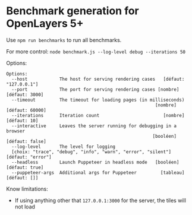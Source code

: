 # Benchmark generation for OpenLayers 5+

Use `npm run benchmarks` to run all benchmarks.

For more control: `node benchmark.js --log-level debug --iterations 50`

Options:
```
Options:
  --host            The host for serving rendering cases   [défaut: "127.0.0.1"]
  --port            The port for serving rendering cases [nombre] [défaut: 3000]
  --timeout         The timeout for loading pages (in milliseconds)
                                                        [nombre] [défaut: 60000]
  --iterations      Iteration count                        [nombre] [défaut: 10]
  --interactive     Leaves the server running for debugging in a browser
                                                       [booléen] [défaut: false]
  --log-level       The level for logging
  [choix: "trace", "debug", "info", "warn", "error", "silent"] [défaut: "error"]
  --headless        Launch Puppeteer in headless mode   [booléen] [défaut: true]
  --puppeteer-args  Additional args for Puppeteer         [tableau] [défaut: []]
```

Know limitations:
* If using anything other that `127.0.0.1:3000` for the server, the tiles will not load


